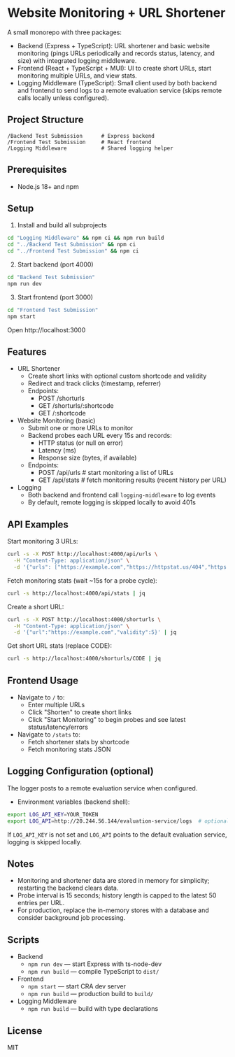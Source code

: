 # Website Monitoring + URL Shortener

A small monorepo with three packages:
- Backend (Express + TypeScript): URL shortener and basic website monitoring (pings URLs periodically and records status, latency, and size) with integrated logging middleware.
- Frontend (React + TypeScript + MUI): UI to create short URLs, start monitoring multiple URLs, and view stats.
- Logging Middleware (TypeScript): Small client used by both backend and frontend to send logs to a remote evaluation service (skips remote calls locally unless configured).

## Project Structure
```
/Backend Test Submission      # Express backend
/Frontend Test Submission     # React frontend
/Logging Middleware           # Shared logging helper
```

## Prerequisites
- Node.js 18+ and npm

## Setup
1) Install and build all subprojects
```bash
cd "Logging Middleware" && npm ci && npm run build
cd "../Backend Test Submission" && npm ci
cd "../Frontend Test Submission" && npm ci
```

2) Start backend (port 4000)
```bash
cd "Backend Test Submission"
npm run dev
```

3) Start frontend (port 3000)
```bash
cd "Frontend Test Submission"
npm start
```
Open http://localhost:3000

## Features
- URL Shortener
  - Create short links with optional custom shortcode and validity
  - Redirect and track clicks (timestamp, referrer)
  - Endpoints:
    - POST /shorturls
    - GET /shorturls/:shortcode
    - GET /:shortcode
- Website Monitoring (basic)
  - Submit one or more URLs to monitor
  - Backend probes each URL every 15s and records:
    - HTTP status (or null on error)
    - Latency (ms)
    - Response size (bytes, if available)
  - Endpoints:
    - POST /api/urls       # start monitoring a list of URLs
    - GET /api/stats       # fetch monitoring results (recent history per URL)
- Logging
  - Both backend and frontend call `logging-middleware` to log events
  - By default, remote logging is skipped locally to avoid 401s

## API Examples
Start monitoring 3 URLs:
```bash
curl -s -X POST http://localhost:4000/api/urls \
  -H "Content-Type: application/json" \
  -d '{"urls": ["https://example.com","https://httpstat.us/404","https://10.255.255.1"]}'
```
Fetch monitoring stats (wait ~15s for a probe cycle):
```bash
curl -s http://localhost:4000/api/stats | jq
```
Create a short URL:
```bash
curl -s -X POST http://localhost:4000/shorturls \
  -H "Content-Type: application/json" \
  -d '{"url":"https://example.com","validity":5}' | jq
```
Get short URL stats (replace CODE):
```bash
curl -s http://localhost:4000/shorturls/CODE | jq
```

## Frontend Usage
- Navigate to `/` to:
  - Enter multiple URLs
  - Click "Shorten" to create short links
  - Click "Start Monitoring" to begin probes and see latest status/latency/errors
- Navigate to `/stats` to:
  - Fetch shortener stats by shortcode
  - Fetch monitoring stats JSON

## Logging Configuration (optional)
The logger posts to a remote evaluation service when configured.
- Environment variables (backend shell):
```bash
export LOG_API_KEY=YOUR_TOKEN
export LOG_API=http://20.244.56.144/evaluation-service/logs  # optional override
```
If `LOG_API_KEY` is not set and `LOG_API` points to the default evaluation service, logging is skipped locally.

## Notes
- Monitoring and shortener data are stored in memory for simplicity; restarting the backend clears data.
- Probe interval is 15 seconds; history length is capped to the latest 50 entries per URL.
- For production, replace the in-memory stores with a database and consider background job processing.

## Scripts
- Backend
  - `npm run dev` — start Express with ts-node-dev
  - `npm run build` — compile TypeScript to `dist/`
- Frontend
  - `npm start` — start CRA dev server
  - `npm run build` — production build to `build/`
- Logging Middleware
  - `npm run build` — build with type declarations

## License
MIT
